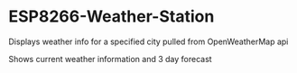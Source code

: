 # ESP8266-Weather-Station

  Displays weather info for a specified city pulled from OpenWeatherMap api

  Shows current weather information and 3 day forecast
